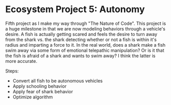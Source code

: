 # Ecosystem Project 5: Autonomy

Fifth project as I make my way through "The Nature of Code". This project is a huge milestone in that we are now modeling behaviors through a vehicle's desire. A fish is actually getting scared and feels the desire to turn away from the shark vs. the shark detecting whether or not a fish is within it's radius and imparting a force to it. In the real world, does a shark make a fish swim away via some form of emotional telepathic manipulation? Or is it that the fish is afraid of a shark and wants to swim away? I think the latter is more accurate. 

Steps: 
- Convert all fish to be autonomous vehicles
- Apply schooling behavior
- Apply fear of shark behavior
- Optimize algorithm 



